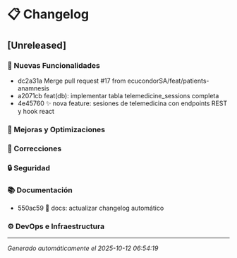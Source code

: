 # 📋 Changelog

## [Unreleased]

### 🚀 Nuevas Funcionalidades
- dc2a31a Merge pull request #17 from ecucondorSA/feat/patients-anamnesis
- a2071cb feat(db): implementar tabla telemedicine_sessions completa
- 4e45760 ✨ nova feature: sesiones de telemedicina con endpoints REST y hook react

### 🔧 Mejoras y Optimizaciones

### 🐛 Correcciones

### 🔒 Seguridad

### 📚 Documentación
- 550ac59 📝 docs: actualizar changelog automático

### ⚙️ DevOps e Infraestructura

---


*Generado automáticamente el 2025-10-12 06:54:19*
